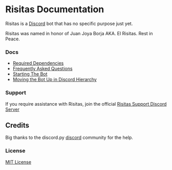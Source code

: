 # Risitas Documentation

Risitas is a [Discord](https://discord.com/) bot that has no specific purpose just yet.

Risitas was named in honor of Juan Joya Borja AKA. El Risitas. Rest in Peace.

### Docs
* [Required Dependencies](dependencies.md)
* [Frequently Asked Questions](faq.md)
* [Starting The Bot](starting-bot.md)
* [Moving the Bot Up in Discord Hierarchy](hierarchy.md)

### Support

If you require assistance with Risitas, join the official [Risitas Support Discord Server](https://discord.gg/daVywQMDam)

## Credits 

Big thanks to the discord.py [discord](https://discord.gg/dpy) community for the help.

### License
[MIT License](https://github.com/hbombofficial/Risitas-discord/blob/stable/LICENSE)
